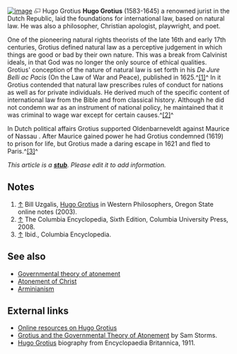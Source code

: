 [![image](images/thumb/8/89/Grotius.jpg/160px-Grotius.jpg)](http://www.theopedia.com/File:Grotius.jpg)
[![image](data:image/png;base64,iVBORw0KGgoAAAANSUhEUgAAAA8AAAALCAAAAACFLIiAAAAAAnRSTlMA/1uRIrUAAABPSURBVAjXY/j///+5vXDwjAHIr26ZAgXZe8H8a/+hoIcw/9nevdVL9+79DuPvzQYZFPUezu8BMZLXgkExnD8HAu6hqv//n+HZVjD4DuUDAKlChD3fj6aPAAAAAElFTkSuQmCC)](http://www.theopedia.com/File:Grotius.jpg "Enlarge")
Hugo Grotius
**Hugo Grotius** (1583-1645) a renowned jurist in the Dutch
Republic, laid the foundations for international law, based on
natural law. He was also a philosopher, Christian apologist,
playwright, and poet.

One of the pioneering natural rights theorists of the late 16th and
early 17th centuries, Grotius defined natural law as a perceptive
judgement in which things are good or bad by their own nature. This
was a break from Calvinist ideals, in that God was no longer the
only source of ethical qualities. Grotius' conception of the nature
of natural law is set forth in his *De Jure Belli ac Pacis* (On the
Law of War and Peace), published in 1625.^[[1]](#note-0)^ In it
Grotius contended that natural law prescribes rules of conduct for
nations as well as for private individuals. He derived much of the
specific content of international law from the Bible and from
classical history. Although he did not condemn war as an instrument
of national policy, he maintained that it was criminal to wage war
except for certain causes.^[[2]](#note-1)^

In Dutch political affairs Grotius supported Oldenbarneveldt
against Maurice of Nassau . After Maurice gained power he had
Grotius condemned (1619) to prison for life, but Grotius made a
daring escape in 1621 and fled to Paris.^[[3]](#note-2)^

*This article is a **[stub](http://www.theopedia.com/Category:Theopedia_stubs "Category:Theopedia stubs")**. Please edit it to add information.*
## Notes

1.  [↑](#ref-0) Bill Uzgalis,
    [Hugo Grotius](http://oregonstate.edu/instruct/phl302/philosophers/grotius.html)
    in Western Philosophers, Oregon State online notes (2003).
2.  [↑](#ref-1) The Columbia Encyclopedia, Sixth Edition, Columbia
    University Press, 2008.
3.  [↑](#ref-2) Ibid., Columbia Encyclopedia.

## See also

-   [Governmental theory of atonement](Governmental_theory_of_atonement "Governmental theory of atonement")
-   [Atonement of Christ](Atonement_of_Christ "Atonement of Christ")
-   [Arminianism](Arminianism "Arminianism")

## External links

-   [Online resources on Hugo Grotius](http://cepa.newschool.edu/het/profiles/grotius.htm)
-   [Grotius and the Governmental Theory of Atonement](http://www.enjoyinggodministries.com/article/24-grotius-and-the-governmental-theory-of-the-atonement/)
    by Sam Storms.
-   [Hugo Grotius](http://81.1911encyclopedia.org/Hugo_Grotius)
    biography from Encyclopaedia Britannica, 1911.




